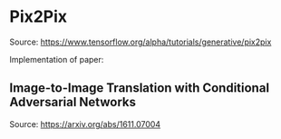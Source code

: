 # Pix2Pix
Source: https://www.tensorflow.org/alpha/tutorials/generative/pix2pix

Implementation of paper:
## Image-to-Image Translation with Conditional Adversarial Networks
Source: https://arxiv.org/abs/1611.07004

